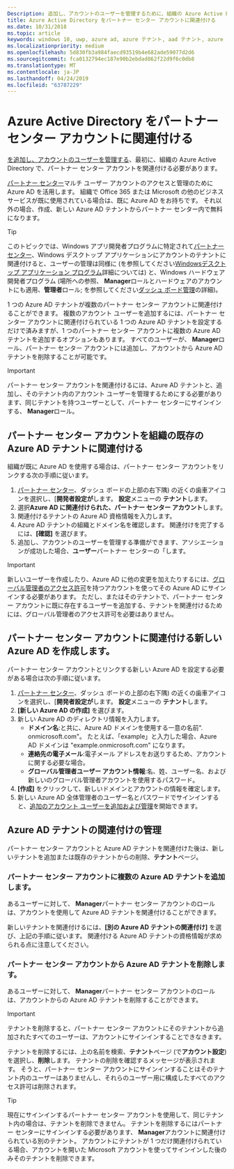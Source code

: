 ```yaml
---
Description: 追加し、アカウントのユーザーを管理するために、組織の Azure Active Directory で最初に、パートナー センター アカウントを関連付ける必要があります。
title: Azure Active Directory をパートナー センター アカウントに関連付ける
ms.date: 10/31/2018
ms.topic: article
keywords: windows 10, uwp, azure ad, azure テナント, aad テナント, azure ad テナント, テナント管理, テナント
ms.localizationpriority: medium
ms.openlocfilehash: 5d830fb3a984faecd93519b4e682ade59077d2d6
ms.sourcegitcommit: fca0132794ec187e90b2ebdad862f22d9f6c0db8
ms.translationtype: MT
ms.contentlocale: ja-JP
ms.lasthandoff: 04/24/2019
ms.locfileid: "63787229"
---
```

# <a name="associate-azure-active-directory-with-your-partner-center-account"></a>Azure Active Directory をパートナー センター アカウントに関連付ける

[を追加し、アカウントのユーザーを管理する](add-users-groups-and-azure-ad-applications.md)、最初に、組織の Azure Active Directory で、パートナー センター アカウントを関連付ける必要があります。 

[パートナー センター](https://partner.microsoft.com/dashboard)マルチ ユーザー アカウントのアクセスと管理のために Azure AD を活用します。 組織で Office 365 または Microsoft の他のビジネス サービスが既に使用されている場合は、既に Azure AD をお持ちです。 それ以外の場合、作成、新しい Azure AD テナントからパートナー センター内で無料になります。

> [!TIP]
> このトピックでは、Windows アプリ開発者プログラムに特定されて[パートナー センター](https://partner.microsoft.com/dashboard)、Windows デスクトップ アプリケーションにアカウントのテナントに関連付けると、ユーザーの管理は同様に (を参照してください[Windowsデスクトップ アプリケーション プログラム](https://docs.microsoft.com/windows/desktop/appxpkg/windows-desktop-application-program#add-and-manage-account-users)詳細については) と、Windows ハードウェア開発者プログラム (場所への参照、 **Manager**ロールとハードウェアのアカウントにも適用、**管理者**ロール; を参照してください[ダッシュ ボード管理](https://docs.microsoft.com/windows-hardware/drivers/dashboard/dashboard-administration)の詳細)。

1 つの Azure AD テナントが複数のパートナー センター アカウントに関連付けることができます。 複数のアカウント ユーザーを追加するには、パートナー センター アカウントに関連付けられている 1 つの Azure AD テナントを設定するだけで済みますが、1 つのパートナー センター アカウントに複数の Azure AD テナントを追加するオプションもあります。 すべてのユーザーが、 **Manager**ロール、パートナー センター アカウントには追加し、アカウントから Azure AD テナントを削除することが可能です。

> [!IMPORTANT]
> パートナー センター アカウントを関連付けるには、Azure AD テナントと、追加し、そのテナント内のアカウント ユーザーを管理するためにする必要があります、同じテナントを持つユーザーとして、パートナー センターにサインインする、 **Manager**ロール。


## <a name="associate-your-partner-center-account-with-your-organizations-existing-azure-ad-tenant"></a>パートナー センター アカウントを組織の既存の Azure AD テナントに関連付ける

組織が既に Azure AD を使用する場合は、パートナー センター アカウントをリンクする次の手順に従います。

1.  [パートナー センター](https://partner.microsoft.com/dashboard)、ダッシュ ボードの上部の右下隅) の近くの歯車アイコンを選択し、[**開発者設定が**します。 **設定**メニューの **テナント**します。
2.  選択**Azure AD に関連付けられた、パートナー センター アカウント**します。
3.  関連付けるテナントの Azure AD 資格情報を入力します。
4.  Azure AD テナントの組織とドメイン名を確認します。 関連付けを完了するには、**[確認]** を選びます。
5.  追加し、アカウントのユーザーを管理する準備ができます、アソシエーションが成功した場合、**ユーザー**パートナー センターの「します。

> [!IMPORTANT]
> 新しいユーザーを作成したり、Azure AD に他の変更を加えたりするには、[グローバル管理者のアクセス許可](https://docs.microsoft.com/azure/active-directory/users-groups-roles/directory-assign-admin-roles)を持つアカウントを使ってその Azure AD にサインインする必要があります。 ただし、またはそのテナントで、パートナー センター アカウントに既に存在するユーザーを追加する、テナントを関連付けるためには、グローバル管理者のアクセス許可を必要はありません。


## <a name="create-a-brand-new-azure-ad-to-associate-with-your-partner-center-account"></a>パートナー センター アカウントに関連付ける新しい Azure AD を作成します。

パートナー センター アカウントとリンクする新しい Azure AD を設定する必要がある場合は次の手順に従います。

1.  [パートナー センター](https://partner.microsoft.com/dashboard)、ダッシュ ボードの上部の右下隅) の近くの歯車アイコンを選択し、[**開発者設定が**します。 **設定**メニューの **テナント**します。
2.  **[新しい Azure AD の作成]** を選びます。
3.  新しい Azure AD のディレクトリ情報を入力します。
    - **ドメイン名**:と共に、Azure AD ドメインを使用する一意の名前". onmicrosoft.com"。 たとえば、「example」と入力した場合、Azure AD ドメインは "example.onmicrosoft.com" になります。
    - **連絡先の電子メール**:電子メール アドレスをお送りするため、アカウントに関する必要な場合。
    - **グローバル管理者ユーザー アカウント情報**:名、姓、ユーザー名、および新しいのグローバル管理者アカウントを使用するパスワード。
4.  **[作成]** をクリックして、新しいドメインとアカウントの情報を確定します。
5.  新しい Azure AD 全体管理者のユーザー名とパスワードでサインインすると、[追加のアカウント ユーザーを追加および管理](add-users-groups-and-azure-ad-applications.md)を開始できます。


## <a name="manage-azure-ad-tenant-associations"></a>Azure AD テナントの関連付けの管理

パートナー センター アカウントと Azure AD テナントを関連付けた後は、新しいテナントを追加または既存のテナントからの削除、**テナント**ページ。


### <a name="add-multiple-azure-ad-tenants-to-your-partner-center-account"></a>パートナー センター アカウントに複数の Azure AD テナントを追加します。

あるユーザーに対して、 **Manager**パートナー センター アカウントのロールは、アカウントを使用して Azure AD テナントを関連付けることができます。

新しいテナントを関連付けるには、**[別の Azure AD テナントの関連付け]** を選び、上記の手順に従います。 関連付ける Azure AD テナントの資格情報が求められる点に注意してください。


### <a name="remove-an-azure-ad-tenant-from-your-partner-center-account"></a>パートナー センター アカウントから Azure AD テナントを削除します。

あるユーザーに対して、 **Manager**パートナー センター アカウントのロールは、アカウントからの Azure AD テナントを削除することができます。

> [!IMPORTANT]
> テナントを削除すると、パートナー センター アカウントにそのテナントから追加されたすべてのユーザーは、アカウントにサインインすることできなきます。 

テナントを削除するには、上の名前を検索、**テナント**ページ (で**アカウント設定**) を選択し、**削除**します。 テナントの削除を確認するメッセージが表示されます。 そうと、パートナー センター アカウントにサインインすることはそのテナント内のユーザーはありませんし、それらのユーザー用に構成したすべてのアクセス許可は削除されます。

> [!TIP]
> 現在にサインインするパートナー センター アカウントを使用して、同じテナント内の場合は、テナントを削除できません。 テナントを削除するにはパートナー センターにサインインする必要があります、 **Manager**アカウントに関連付けられている別のテナント。 アカウントにテナントが 1 つだけ関連付けられている場合、アカウントを開いた Microsoft アカウントを使ってサインインした後のみそのテナントを削除できます。


